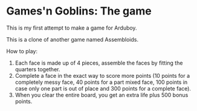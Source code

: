 # Games'n Goblins: The game
This is my first attempt to make a game for Arduboy.

This is a clone of another game named Assembloids.

How to play: 
1. Each face is made up of 4 pieces, assemble the faces by fitting the quarters together. 
2. Complete a face in the exact way to score more points (10 points for a completely messy face, 40 points for a part mixed face, 100 points in case only one part is out of place and 300 points for a complete face).
3. When you clear the entire board, you get an extra life plus 500 bonus points.
